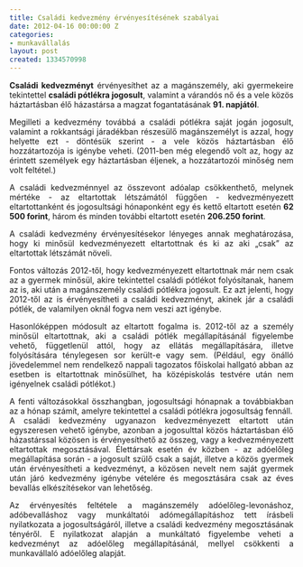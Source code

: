 ```yaml
---
title: Családi kedvezmény érvényesítésének szabályai
date: 2012-04-16 00:00:00 Z
categories:
- munkavállalás
layout: post
created: 1334570998
---
```


<p style="text-align: justify;"><strong>Családi kedvezményt</strong> érvényesíthet az a magánszemély, aki gyermekeire tekintettel <strong>családi pótlékra jogosult</strong>, valamint a várandós nő és a vele közös háztartásban élő házastársa a magzat fogantatásának <strong>91. napjától</strong>.</p><p style="text-align: justify;">Megilleti a kedvezmény továbbá a családi pótlékra saját jogán jogosult, valamint a rokkantsági járadékban részesülő magánszemélyt is azzal, hogy helyette ezt - döntésük szerint - a vele közös háztartásban élő hozzátartozója is igénybe veheti. (2011-ben még elegendő volt az, hogy az érintett személyek egy háztartásban éljenek, a hozzátartozói minőség nem volt feltétel.)</p><p style="text-align: justify;">A családi kedvezménnyel az összevont adóalap csökkenthető, melynek mértéke - az eltartottak létszámától függően - kedvezményezett eltartottanként és jogosultsági hónaponként egy és kettő eltartott esetén <strong>62 500 forint</strong>, három és minden további eltartott esetén <strong>206.250 forint</strong>.</p><p style="text-align: justify;">A családi kedvezmény érvényesítésekor lényeges annak meghatározása, hogy ki minősül kedvezményezett eltartottnak és ki az aki „csak” az eltartottak létszámát növeli.</p><p style="text-align: justify;">Fontos változás 2012-től, hogy kedvezményezett eltartottnak már nem csak az a gyermek minősül, akire tekintettel családi pótlékot folyósítanak, hanem az is, aki után a magánszemély családi pótlékra jogosult. Ez azt jelenti, hogy 2012-től az is érvényesítheti a családi kedvezményt, akinek jár a családi pótlék, de valamilyen oknál fogva nem veszi azt igénybe.</p><p style="text-align: justify;">Hasonlóképpen módosult az eltartott fogalma is. 2012-től az a személy minősül eltartottnak, aki a családi pótlék megállapításánál figyelembe vehető, függetlenül attól, hogy az ellátás megállapítására, illetve folyósítására ténylegesen sor került-e vagy sem. (Például, egy önálló jövedelemmel nem rendelkező nappali tagozatos főiskolai hallgató abban az esetben is eltartottnak minősülhet, ha középiskolás testvére után nem igényelnek családi pótlékot.)</p><p style="text-align: justify;">A fenti változásokkal összhangban, jogosultsági hónapnak a továbbiakban az a hónap számít, amelyre tekintettel a családi pótlékra jogosultság fennáll.<br>A családi kedvezmény ugyanazon kedvezményezett eltartott után egyszeresen vehető igénybe, azonban a jogosulttal közös háztartásban élő házastárssal közösen is érvényesíthető az összeg, vagy a kedvezményezett eltartottak megosztásával. Élettársak esetén év közben - az adóelőleg megállapítása során - a jogosult szülő csak a saját, illetve a közös gyermek után érvényesítheti a kedvezményt, a közösen nevelt nem saját gyermek után járó kedvezmény igénybe vételére és megosztására csak az éves bevallás elkészítésekor van lehetőség.</p><p style="text-align: justify;">Az érvényesítés feltétele a magánszemély adóelőleg-levonáshoz, adóbevalláshoz vagy munkáltatói adómegállapításhoz tett írásbeli nyilatkozata a jogosultságáról, illetve a családi kedvezmény megosztásának tényéről. E nyilatkozat alapján a munkáltató figyelembe veheti a kedvezményt az adóelőleg megállapításánál, mellyel csökkenti a munkavállaló adóelőleg alapját.</p>
